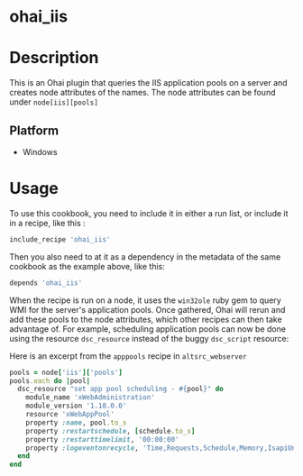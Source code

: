 # ohai_iis

Description
===========

This is an Ohai plugin that queries the IIS application pools on a server and creates node attributes of the names.  The node attributes can be found under `node[iis][pools]`

Platform
---------

* Windows


Usage
=====

To use this cookbook, you need to include it in either a run list, or include it in a recipe, like this :
```ruby
include_recipe 'ohai_iis'
```
Then you also need to at it as a dependency in the metadata of the same cookbook as the example above, like this:
```ruby
depends 'ohai_iis'
```

When the recipe is run on a node, it uses the `win32ole` ruby gem to query WMI for the server's application pools.  Once gathered, Ohai will rerun and add these pools to the node attributes, which other recipes can then take advantage of.  For example, scheduling application pools can now be done using the resource `dsc_resource` instead of the buggy `dsc_script` resource:

Here is an excerpt from the `apppools` recipe in `altsrc_webserver`
```ruby
pools = node['iis']['pools']
pools.each do |pool|
  dsc_resource "set app pool scheduling - #{pool}" do
    module_name 'xWebAdministration'
    module_version '1.18.0.0'
    resource 'xWebAppPool'
    property :name, pool.to_s
    property :restartschedule, [schedule.to_s]
    property :restarttimelimit, '00:00:00'
    property :logeventonrecycle, 'Time,Requests,Schedule,Memory,IsapiUnhealthy,OnDemand,ConfigChange,PrivateMemory'
  end
end
```